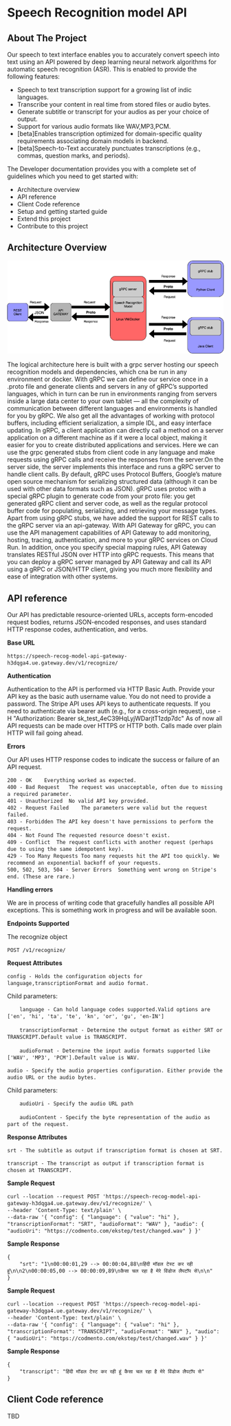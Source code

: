 # Speech Recognition model API


<!-- TABLE OF CONTENTS -->









<!-- ABOUT THE PROJECT -->
## About The Project
Our speech to text interface enables you to accurately convert speech into text using an API powered by deep learning neural network algorithms for automatic speech recognition (ASR).
This is enabled to provide the following features:
* Speech to text transcription support for a growing list of indic languages.
* Transcribe your content in real time from stored files or audio bytes.
* Generate subtitle or transcript for your audios as per your choice of output.
* Support for various audio formats like WAV,MP3,PCM.
* [beta]Enables transcription optimized for domain-specific quality requirements associating domain models in backend.
* [beta]Speech-to-Text accurately punctuates transcriptions (e.g., commas, question marks, and periods).

The Developer documentation provides you with a complete set of guidelines which you need to get started with:

* Architecture overview
* API reference  
* Client Code reference
* Setup and getting started guide
* Extend this project
* Contribute to this project

## Architecture Overview

![Screenshot](img/open-api.png)

The logical architecture here is built with a grpc server hosting our speech recognition models and dependencies, which cna be run in any environment or docker.
With gRPC we can define our service once in a .proto file and generate clients and servers in any of gRPC’s supported languages, which in turn can be run in environments ranging from servers inside a large data center to your own tablet — all the complexity of communication between different languages and environments is handled for you by gRPC. We also get all the advantages of working with protocol buffers, including efficient serialization, a simple IDL, and easy interface updating.
In gRPC, a client application can directly call a method on a server application on a different machine as if it were a local object, making it easier for you to create distributed applications and services. Here we can use the grpc generated stubs from client code in any language and make requests using gRPC calls and receive the responses from the server.On the server side, the server implements this interface and runs a gRPC server to handle client calls.
By default, gRPC uses Protocol Buffers, Google’s mature open source mechanism for serializing structured data (although it can be used with other data formats such as JSON).
gRPC uses protoc with a special gRPC plugin to generate code from your proto file: you get generated gRPC client and server code, as well as the regular protocol buffer code for populating, serializing, and retrieving your message types.
Apart from using gRPC stubs, we have added the support for REST calls to the gRPC server via an api-gateway.
With API Gateway for gRPC, you can use the API management capabilities of API Gateway to add monitoring, hosting, tracing, authentication, and more to your gRPC services on Cloud Run. In addition, once you specify special mapping rules, API Gateway translates RESTful JSON over HTTP into gRPC requests. This means that you can deploy a gRPC server managed by API Gateway and call its API using a gRPC or JSON/HTTP client, giving you much more flexibility and ease of integration with other systems.

## API reference

Our API has predictable resource-oriented URLs, accepts form-encoded request bodies, returns JSON-encoded responses, and uses standard HTTP response codes, authentication, and verbs.

**Base URL**
```
https://speech-recog-model-api-gateway-h3dqga4.ue.gateway.dev/v1/recognize/
```
**Authentication**

Authentication to the API is performed via HTTP Basic Auth. Provide your API key as the basic auth username value. You do not need to provide a password.
The Stripe API uses API keys to authenticate requests. If you need to authenticate via bearer auth (e.g., for a cross-origin request), use -H "Authorization: Bearer sk_test_4eC39HqLyjWDarjtT1zdp7dc"
As of now all API requests can be made over HTTPS or HTTP both. Calls made over plain HTTP will fail going ahead.

**Errors**

Our API uses HTTP response codes to indicate the success or failure of an API request.
```
200 - OK	Everything worked as expected.
400 - Bad Request	The request was unacceptable, often due to missing a required parameter.
401 - Unauthorized	No valid API key provided.
402 - Request Failed	The parameters were valid but the request failed.
403 - Forbidden	The API key doesn't have permissions to perform the request.
404 - Not Found	The requested resource doesn't exist.
409 - Conflict	The request conflicts with another request (perhaps due to using the same idempotent key).
429 - Too Many Requests	Too many requests hit the API too quickly. We recommend an exponential backoff of your requests.
500, 502, 503, 504 - Server Errors	Something went wrong on Stripe's end. (These are rare.)
```
**Handling errors**

We are in process of writing code that gracefully handles all possible API exceptions. This is something work in progress and will be available soon.

**Endpoints Supported**

The recognize object
```
POST /v1/recognize/
```
**Request Attributes**
```
config - Holds the configuration objects for language,transcriptionFormat and audio format.
```
Child parameters:

   
        language - Can hold language codes supported.Valid options are ['en', 'hi', 'ta', 'te', 'kn', 'or', 'gu', 'en-IN']
     
        transcriptionFormat - Determine the output format as either SRT or TRANSCRIPT.Default value is TRANSCRIPT.
     
        audioFormat - Determine the input audio formats supported like ['WAV', 'MP3', 'PCM'].Default value is WAV. 

```
audio - Specify the audio properties configuration. Either provide the audio URL or the audio bytes.
```
Child parameters:

        audioUri - Specify the audio URL path
        
        audioContent - Specify the byte representation of the audio as part of the request.

**Response Attributes**
```
srt - The subtitle as output if transcription format is chosen at SRT.
```
```
transcript - The transcript as output if transcription format is chosen at TRANSCRIPT.
```

**Sample Request**
```
curl --location --request POST 'https://speech-recog-model-api-gateway-h3dqga4.ue.gateway.dev/v1/recognize/' \
--header 'Content-Type: text/plain' \
--data-raw '{ "config": { "language": { "value": "hi" }, "transcriptionFormat": "SRT", "audioFormat": "WAV" }, "audio": { "audioUri": "https://codmento.com/ekstep/test/changed.wav" } }'
```

**Sample Response**
```
{
    "srt": "1\n00:00:01,29 --> 00:00:04,88\nहिंदी मॉडल टेस्ट कर रही हूं\n\n2\n00:00:05,00 --> 00:00:09,89\nकैसा चल रहा है मेरे विंडोज लैपटॉप से\n\n"
}
```

**Sample Request**
```
curl --location --request POST 'https://speech-recog-model-api-gateway-h3dqga4.ue.gateway.dev/v1/recognize/' \
--header 'Content-Type: text/plain' \
--data-raw '{ "config": { "language": { "value": "hi" }, "transcriptionFormat": "TRANSCRIPT", "audioFormat": "WAV" }, "audio": { "audioUri": "https://codmento.com/ekstep/test/changed.wav" } }'
```

**Sample Response**

```
{
    "transcript": "हिंदी मॉडल टेस्ट कर रही हूं कैसा चल रहा है मेरे विंडोज लैपटॉप से"
}
```

## Client Code reference

TBD


